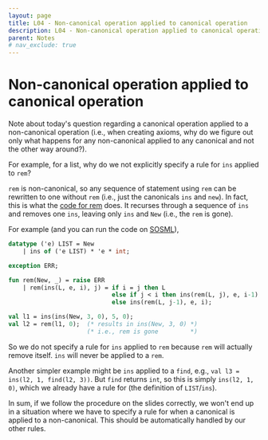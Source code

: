 ```yaml
---
layout: page
title: L04 - Non-canonical operation applied to canonical operation
description: L04 - Non-canonical operation applied to canonical operation
parent: Notes
# nav_exclude: true
---
```


# Non-canonical operation applied to canonical operation

Note about today's question regarding a canonical operation applied to a non-canonical operation (i.e., when creating axioms, why do we figure out only what happens for any non-canonical applied to any canonical and not the other way around?).

For example, for a list, why do we not explicitly specify a rule for `ins` applied to `rem`?

`rem` is non-canonical, so any sequence of statement using `rem` can be rewritten to one without `rem` (i.e., just the canonicals `ins` and `new`). In fact, this is what the [code for rem](https://github.com/jesse-wei/lecture_code/blob/main/src/main/java/comp210/L04/ListSML.sml#L23) does. It recurses through a sequence of `ins` and removes one `ins`, leaving only `ins` and `New` (i.e., the `rem` is gone).

For example (and you can run the code on [SOSML](https://sosml.org/editor)),

```sml
datatype ('e) LIST = New
    | ins of ('e LIST) * 'e * int;

exception ERR;

fun rem(New, _) = raise ERR
    | rem(ins(L, e, i), j) = if i = j then L
                             else if j < i then ins(rem(L, j), e, i-1)
                             else ins(rem(L, j-1), e, i);

val l1 = ins(ins(New, 3, 0), 5, 0);
val l2 = rem(l1, 0);  (* results in ins(New, 3, 0) *)
                      (* i.e., rem is gone         *)
```

So we do not specify a rule for `ins` applied to `rem` because `rem` will actually remove itself. `ins` will never be applied to a `rem`.

Another simpler example might be `ins` applied to a `find`, e.g., `val l3 = ins(l2, 1, find(l2, 3))`. But `find` returns `int`, so this is simply `ins(l2, 1, 0)`, which we already have a rule for (the definition of `LIST`/`ins`).

In sum, if we follow the procedure on the slides correctly, we won't end up in a situation where we have to specify a rule for when a canonical is applied to a non-canonical. This should be automatically handled by our other rules.
